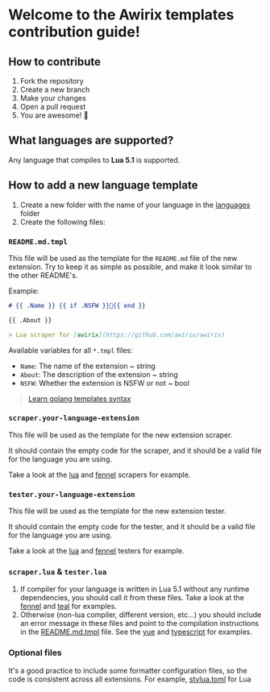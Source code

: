 # Welcome to the Awirix templates contribution guide!

## How to contribute

1. Fork the repository
2. Create a new branch
3. Make your changes
4. Open a pull request
5. You are awesome! :tada:

## What languages are supported?

Any language that compiles to **Lua 5.1** is supported.

## How to add a new language template

1. Create a new folder with the name of your language in the [languages](./languages) folder
2. Create the following files:

### `README.md.tmpl`

This file will be used as the template for the `README.md` file of the new extension.
Try to keep it as simple as possible, and make it look similar to the other README's.

Example:

```markdown
# {{ .Name }} {{ if .NSFW }}🔞{{ end }}

{{ .About }}

> Lua scraper for [awirix](https://github.com/awirix/awirix)
```

Available variables for all `*.tmpl` files:

-   `Name`: The name of the extension ~ string
-   `About`: The description of the extension ~ string
-   `NSFW`: Whether the extension is NSFW or not ~ bool

> [Learn golang templates syntax](https://golang.org/pkg/text/template/)

### `scraper.your-language-extension`

This file will be used as the template for the new extension scraper.

It should contain the empty code for the scraper, and it should be a valid file for the language you are using.

Take a look at the [lua](./languages/lua/scraper.lua) and [fennel](./languages/fennel/scraper.fnl) scrapers for example.

### `tester.your-language-extension`

This file will be used as the template for the new extension tester.

It should contain the empty code for the tester, and it should be a valid file for the language you are using.

Take a look at the [lua](./languages/lua/tester.lua) and [fennel](./languages/fennel/tester.fnl) testers for example.

### `scraper.lua` & `tester.lua`

1. If compiler for your language is written in Lua 5.1 without any runtime dependencies, you should call it from these files.
   Take a look at the [fennel](./languages/fennel/scraper.lua) and [teal](./languages/teal/scraper.lua) for examples.
2. Otherwise (non-lua compiler, different version, etc...) you should include an error message in these files
   and point to the compilation instructions in the [README.md.tmpl](#readmemdtmpl) file.
   See the [yue](./languages/yue/scraper.lua) and [typescript](./languages/typescript/scraper.ts) for examples.

### Optional files

It's a good practice to include some formatter configuration files, so the code is consistent across all extensions.
For example, [stylua.toml](./languages/lua/stylua.toml) for Lua
